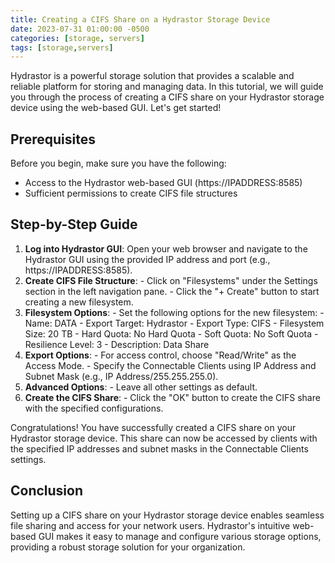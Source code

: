 ```yaml
---
title: Creating a CIFS Share on a Hydrastor Storage Device
date: 2023-07-31 01:00:00 -0500
categories: [storage, servers]
tags: [storage,servers]
---
```


Hydrastor is a powerful storage solution that provides a scalable and reliable platform for storing and managing data. In this tutorial, we will guide you through the process of creating a CIFS share on your Hydrastor storage device using the web-based GUI. Let's get started!

## Prerequisites

Before you begin, make sure you have the following:

- Access to the Hydrastor web-based GUI (https://IPADDRESS:8585)
- Sufficient permissions to create CIFS file structures

## Step-by-Step Guide

1. **Log into Hydrastor GUI**: Open your web browser and navigate to the Hydrastor GUI using the provided IP address and port (e.g., https://IPADDRESS:8585).<br>
2. **Create CIFS File Structure**:
\- Click on "Filesystems" under the Settings section in the left navigation pane.
\- Click the "+ Create" button to start creating a new filesystem.<br>
3. **Filesystem Options**:
\- Set the following options for the new filesystem:
     \- Name: DATA
     \- Export Target: Hydrastor
     \- Export Type: CIFS
     \- Filesystem Size: 20 TB
     \- Hard Quota: No Hard Quota
     \- Soft Quota: No Soft Quota
     \- Resilience Level: 3
     \- Description: Data Share<br>
4. **Export Options**:
\- For access control, choose "Read/Write" as the Access Mode.
\- Specify the Connectable Clients using IP Address and Subnet Mask (e.g., IP Address/255.255.255.0).<br>
5. **Advanced Options**:
\- Leave all other settings as default.<br>
6. **Create the CIFS Share**:
\- Click the "OK" button to create the CIFS share with the specified configurations.<br>

Congratulations! You have successfully created a CIFS share on your Hydrastor storage device. This share can now be accessed by clients with the specified IP addresses and subnet masks in the Connectable Clients settings.

## Conclusion

Setting up a CIFS share on your Hydrastor storage device enables seamless file sharing and access for your network users. Hydrastor's intuitive web-based GUI makes it easy to manage and configure various storage options, providing a robust storage solution for your organization.
